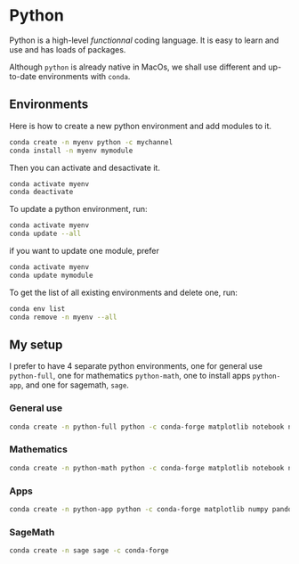 # Python

Python is a high-level *functionnal* coding language. It is easy to learn and use and has loads of packages.

Although `python` is already native in MacOs, we shall use different and up-to-date environments with `conda`. 

## Environments

Here is how to create a new python environment and add modules to it.
```bash
conda create -n myenv python -c mychannel
conda install -n myenv mymodule
```

Then you can activate and desactivate it.
```bash
conda activate myenv
conda deactivate
```

To update a python environment, run:
```bash
conda activate myenv
conda update --all
```
if you want to update one module, prefer
```bash
conda activate myenv
conda update mymodule
```

To get the list of all existing environments and delete one, run:
```bash
conda env list
conda remove -n myenv --all
```

## My setup

I prefer to have 4 separate python environments, one for general use `python-full`, one for mathematics `python-math`, one to install apps `python-app`, and one for sagemath, `sage`.

### General use

```bash
conda create -n python-full python -c conda-forge matplotlib notebook numpy pandoc scipy tkmacosx
```
### Mathematics

```bash
conda create -n python-math python -c conda-forge matplotlib notebook numpy scipy
```
### Apps

```bash
conda create -n python-app python -c conda-forge matplotlib numpy pandoc py2app tkmacosx
```

### SageMath

```bash
conda create -n sage sage -c conda-forge
```